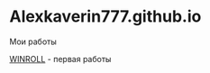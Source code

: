 # Alexkaverin777.github.io
Мои работы

[WINROLL](Alexkaverin777.github.io/winroll "Winroll") - первая работы 
